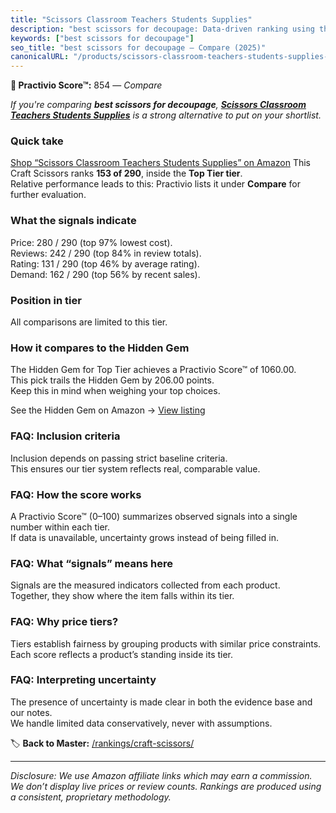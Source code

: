 ```yaml
---
title: "Scissors Classroom Teachers Students Supplies"
description: "best scissors for decoupage: Data-driven ranking using the Practivio Score™. Positioned by quality, value, demand, findability, momentum."
keywords: ["best scissors for decoupage"]
seo_title: "best scissors for decoupage — Compare (2025)"
canonicalURL: "/products/scissors-classroom-teachers-students-supplies-B0DRFJ1V22/"
---
```


**🛒 Practivio Score™:** 854 — _Compare_


*If you're comparing **best scissors for decoupage**, **[Scissors Classroom Teachers Students Supplies](https://www.amazon.com/dp/B0DRFJ1V22?tag=practivio-20)** is a strong alternative to put on your shortlist.*
### Quick take
[Shop “Scissors Classroom Teachers Students Supplies” on Amazon](https://www.amazon.com/dp/B0DRFJ1V22?tag=practivio-20)
This Craft Scissors ranks **153 of 290**, inside the **Top Tier tier**.  
Relative performance leads to this: Practivio lists it under **Compare** for further evaluation.

### What the signals indicate
Price: 280 / 290 (top 97% lowest cost).  
Reviews: 242 / 290 (top 84% in review totals).  
Rating: 131 / 290 (top 46% by average rating).  
Demand: 162 / 290 (top 56% by recent sales).

### Position in tier
All comparisons are limited to this tier.

### How it compares to the Hidden Gem
The Hidden Gem for Top Tier achieves a Practivio Score™ of 1060.00.  
This pick trails the Hidden Gem by 206.00 points.  
Keep this in mind when weighing your top choices.  

See the Hidden Gem on Amazon → [View listing](https://www.amazon.com/dp/B01BRGU8R0?tag=practivio-20)

### FAQ: Inclusion criteria
Inclusion depends on passing strict baseline criteria.  
This ensures our tier system reflects real, comparable value.

### FAQ: How the score works
A Practivio Score™ (0–100) summarizes observed signals into a single number within each tier.  
If data is unavailable, uncertainty grows instead of being filled in.

### FAQ: What “signals” means here
Signals are the measured indicators collected from each product.  
Together, they show where the item falls within its tier.

### FAQ: Why price tiers?
Tiers establish fairness by grouping products with similar price constraints.  
Each score reflects a product’s standing inside its tier.

### FAQ: Interpreting uncertainty
The presence of uncertainty is made clear in both the evidence base and our notes.  
We handle limited data conservatively, never with assumptions.

<!-- Missing template for Compare/CompareWithinPriceClass -->


🏷️ **Back to Master:** [/rankings/craft-scissors/](/rankings/craft-scissors/)

---
_Disclosure: We use Amazon affiliate links which may earn a commission. We don’t display live prices or review counts. Rankings are produced using a consistent, proprietary methodology._
